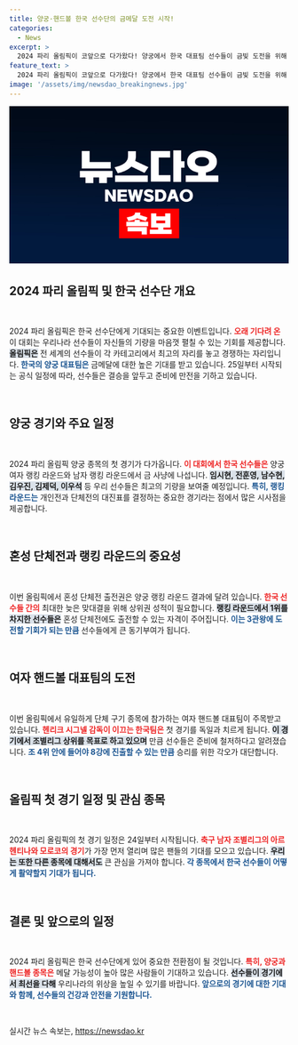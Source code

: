 ```yaml
---
title: 양궁·핸드볼 한국 선수단의 금메달 도전 시작!
categories:
  - News
excerpt: >
  2024 파리 올림픽이 코앞으로 다가왔다! 양궁에서 한국 대표팀 선수들이 금빛 도전을 위해 순항 중이며, 첫 경기는 25일 오후 4시 30분. 이번 랜킹 라운드의 결과가 향후 성패를 좌우할 것이다. 핸드볼 팀도 독일과 격돌하며 8강 진출을 노린다. 긴장감 넘치는 올림픽 첫 날, 기대해보자!
feature_text: >
  2024 파리 올림픽이 코앞으로 다가왔다! 양궁에서 한국 대표팀 선수들이 금빛 도전을 위해 순항 중이며, 첫 경기는 25일 오후 4시 30분. 이번 랜킹 라운드의 결과가 향후 성패를 좌우할 것이다. 핸드볼 팀도 독일과 격돌하며 8강 진출을 노린다. 긴장감 넘치는 올림픽 첫 날, 기대해보자!
image: '/assets/img/newsdao_breakingnews.jpg'
---
```


<p><img src="/assets/img/newsdao_breakingnews.jpg" alt="pcversion 속보" /></p>

<h2 data-ke-size="size26">2024 파리 올림픽 및 한국 선수단 개요</h2>

<p data-ke-size="size16">&nbsp;</p>

<p>2024 파리 올림픽은 한국 선수단에게 기대되는 중요한 이벤트입니다. <b><span style="color: #ee2323;">오래 기다려 온</span></b> 이 대회는 우리나라 선수들이 자신들의 기량을 마음껏 펼칠 수 있는 기회를 제공합니다. <b><span style="background-color: #21538527;">올림픽은</span></b> 전 세계의 선수들이 각 카테고리에서 최고의 자리를 놓고 경쟁하는 자리입니다. <b><span style="color: #1a5490;">한국의 양궁 대표팀은</span></b> 금메달에 대한 높은 기대를 받고 있습니다. 25일부터 시작되는 공식 일정에 따라, 선수들은 결승을 앞두고 준비에 만전을 기하고 있습니다.</p>

<p data-ke-size="size16">&nbsp;</p>

<h2 data-ke-size="size26">양궁 경기와 주요 일정</h2>

<p data-ke-size="size16">&nbsp;</p>

<p>2024 파리 올림픽 양궁 종목의 첫 경기가 다가옵니다. <b><span style="color: #ee2323;">이 대회에서 한국 선수들은</span></b> 양궁 여자 랭킹 라운드와 남자 랭킹 라운드에서 금 사냥에 나섭니다. <b><span style="background-color: #21538527;">임시현, 전훈영, 남수현, 김우진, 김제덕, 이우석</span></b> 등 우리 선수들은 최고의 기량을 보여줄 예정입니다. <b><span style="color: #1a5490;">특히, 랭킹 라운드는</span></b> 개인전과 단체전의 대진표를 결정하는 중요한 경기라는 점에서 많은 시사점을 제공합니다.</p>

<p data-ke-size="size16">&nbsp;</p>

<h2 data-ke-size="size26">혼성 단체전과 랭킹 라운드의 중요성</h2>

<p data-ke-size="size16">&nbsp;</p>

<p>이번 올림픽에서 혼성 단체전 출전권은 양궁 랭킹 라운드 결과에 달려 있습니다. <b><span style="color: #ee2323;">한국 선수들 간의</span></b> 최대한 늦은 맞대결을 위해 상위권 성적이 필요합니다. <b><span style="background-color: #21538527;">랭킹 라운드에서 1위를 차지한 선수들은</span></b> 혼성 단체전에도 출전할 수 있는 자격이 주어집니다. <b><span style="color: #1a5490;">이는 3관왕에 도전할 기회가 되는 만큼</span></b> 선수들에게 큰 동기부여가 됩니다.</p>

<p data-ke-size="size16">&nbsp;</p>

<h2 data-ke-size="size26">여자 핸드볼 대표팀의 도전</h2>

<p data-ke-size="size16">&nbsp;</p>

<p>이번 올림픽에서 유일하게 단체 구기 종목에 참가하는 여자 핸드볼 대표팀이 주목받고 있습니다. <b><span style="color: #ee2323;">헨리크 시그넬 감독이 이끄는 한국팀은</span></b> 첫 경기를 독일과 치르게 됩니다. <b><span style="background-color: #21538527;">이 경기에서 조별리그 상위를 목표로 하고 있으며</span></b> 만큼 선수들은 준비에 철저하다고 알려졌습니다. <b><span style="color: #1a5490;">조 4위 안에 들어야 8강에 진출할 수 있는 만큼</span></b> 승리를 위한 각오가 대단합니다.</p>

<p data-ke-size="size16">&nbsp;</p>

<h2 data-ke-size="size26">올림픽 첫 경기 일정 및 관심 종목</h2>

<p data-ke-size="size16">&nbsp;</p>

<p>2024 파리 올림픽의 첫 경기 일정은 24일부터 시작됩니다. <b><span style="color: #ee2323;">축구 남자 조별리그의 아르헨티나와 모로코의 경기</span></b>가 가장 먼저 열리며 많은 팬들의 기대를 모으고 있습니다. <b><span style="background-color: #21538527;">우리는 또한 다른 종목에 대해서도</span></b> 큰 관심을 가져야 합니다. <b><span style="color: #1a5490;">각 종목에서 한국 선수들이 어떻게 활약할지 기대가 됩니다.</span></b></p>

<p data-ke-size="size16">&nbsp;</p>

<h2 data-ke-size="size26">결론 및 앞으로의 일정</h2>

<p data-ke-size="size16">&nbsp;</p>

<p>2024 파리 올림픽은 한국 선수단에게 있어 중요한 전환점이 될 것입니다. <b><span style="color: #ee2323;">특히, 양궁과 핸드볼 종목은</span></b> 메달 가능성이 높아 많은 사람들이 기대하고 있습니다. <b><span style="background-color: #21538527;">선수들이 경기에서 최선을 다해</span></b> 우리나라의 위상을 높일 수 있기를 바랍니다. <b><span style="color: #1a5490;">앞으로의 경기에 대한 기대와 함께, 선수들의 건강과 안전을 기원합니다.</span></b></p>

<p data-ke-size="size16">&nbsp;</p>
실시간 뉴스 속보는, <a href="https://newsdao.kr" rel="dofollow">https://newsdao.kr</a>


